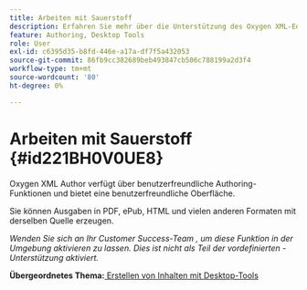 ```yaml
---
title: Arbeiten mit Sauerstoff
description: Erfahren Sie mehr über die Unterstützung des Oxygen XML-Editors für das Erstellen und Veröffentlichen von Inhalten in AEM Guides.
feature: Authoring, Desktop Tools
role: User
exl-id: c6395d35-b8fd-446e-a17a-df7f5a432053
source-git-commit: 86fb9cc382689beb493847cb506c788199a2d3f4
workflow-type: tm+mt
source-wordcount: '80'
ht-degree: 0%

---
```


# Arbeiten mit Sauerstoff {#id221BH0V0UE8}

Oxygen XML Author verfügt über benutzerfreundliche Authoring-Funktionen und bietet eine benutzerfreundliche Oberfläche.

Sie können Ausgaben in PDF, ePub, HTML und vielen anderen Formaten mit derselben Quelle erzeugen.

*Wenden Sie sich an Ihr Customer Success-Team , um diese Funktion in der Umgebung aktivieren zu lassen. Dies ist nicht als Teil der vordefinierten -Unterstützung aktiviert.*

**Übergeordnetes Thema:**[ Erstellen von Inhalten mit Desktop-Tools](author-desktop-tools.md)
